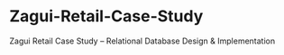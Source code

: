 # Zagui-Retail-Case-Study
Zagui Retail Case Study – Relational Database Design &amp; Implementation
